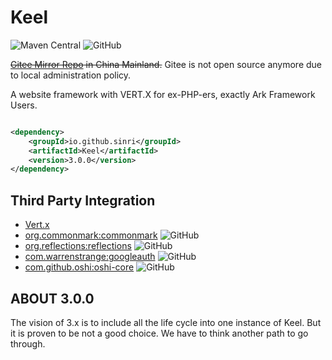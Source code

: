 # Keel

![Maven Central](https://img.shields.io/maven-central/v/io.github.sinri/Keel)
![GitHub](https://img.shields.io/github/license/sinri/Keel)

<del>[Gitee Mirror Repo](https://gitee.com/Sinri/Keel) in China Mainland.</del>
Gitee is not open source anymore due to local administration policy.

A website framework with VERT.X for ex-PHP-ers, exactly Ark Framework Users.

```xml

<dependency>
    <groupId>io.github.sinri</groupId>
    <artifactId>Keel</artifactId>
    <version>3.0.0</version>
</dependency>
```

## Third Party Integration

* [Vert.x](https://vertx.io)
* [org.commonmark:commonmark](https://github.com/commonmark/commonmark-java) ![GitHub](https://img.shields.io/github/license/commonmark/commonmark-java)
* [org.reflections:reflections](https://github.com/ronmamo/reflections) ![GitHub](https://img.shields.io/github/license/ronmamo/reflections)
* [com.warrenstrange:googleauth](https://github.com/wstrange/GoogleAuth) ![GitHub](https://img.shields.io/github/license/wstrange/GoogleAuth)
* [com.github.oshi:oshi-core](https://github.com/oshi/oshi) ![GitHub](https://img.shields.io/github/license/oshi/oshi)

## ABOUT 3.0.0

The vision of 3.x is to include all the life cycle into one instance of Keel.
But it is proven to be not a good choice.
We have to think another path to go through.